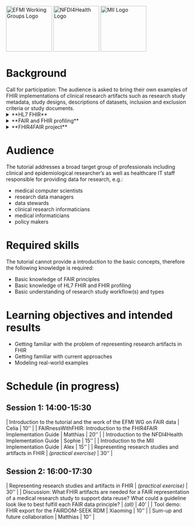 <span class="logo"><img src="https://efmi.org/wp-content/uploads/2019/11/EFMI_Logo_new_wg-587x235.png" alt="EFMI Working Groups Logo" width="125"></span>
<span class="logo"><img src="https://www.nfdi4health.de/images/logo/nfdi4health.svg" alt="NFDI4Health Logo" width="125"></span>
<span class="logo"><img src="https://www.medizininformatik-initiative.de/themes/custom/mii/assets/img/Logo_MII_270px_Hoehe_de.png" alt="MII Logo" width="125"></span>

# Background
<div class="red-box">
  <span class="box-heading">Call for participation:</span> The audience is asked to bring their own examples of FHIR implementations of clinical research artifacts such as research study metadata, study designs, descriptions of datasets, inclusion and exclusion criteria or study documents.
</div>

<details>
<summary>**HL7 FHIR**</summary>
[Health Level 7 Fast Healthcare Interoperability Resources](https://www.hl7.org/fhir/) (FHIR) is the predominant evolving IT standard for the representation of medical data in health care. Many international initiatives are developing data models conforming to the FHIR specification to represent and exchange medical data, both within academics and industry. While the focus of FHIR has traditionally been health care, widening its use to clinical and epidemiological research is still at an early stage of development.
</details>

<details>
<summary>**FAIR and FHIR profiling**</summary>
The [FAIR data principles](https://doi.org/10.1038/sdata.2016.18) and [FHIR profiling](https://hl7.org/FHIR/profiling.html) share common objectives centered around improving data interoperability and usability in healthcare, thus increasing value of these data. As the FAIR principles are meant to be rather understood as guidance than as strict rules, we need to put in relation the FAIR principles' overarching goals with the specific technical specifications and standards of FHIR profiling to align both, FHIR and FAIR.
</details>

<details>
<summary>**FHIR4FAIR project**</summary>
In FHIR, an Implementation Guide is a formal, logical and narrative specification of constraints and extensions  to the FHIR data model to better represent a specific usage scenario. The tutorial aims at discussing and using the [FHIR for FAIR Implementation Guide](https://build.fhir.org/ig/HL7/fhir-for-fair/) (FHIR4FAIR IG) in selected use cases to show the applicability in practice, identify current gaps and limitations (also community-specifically), and possibly foster its development and use in further (inter-)national initiatives.
</details>

# Audience
The tutorial addresses a broad target group of professionals including clinical and epidemiological researcher’s as well as healthcare IT staff responsible for providing data for research, e.g.:
- medical computer scientists
- research data managers
- data stewards
- clinical research informaticians
- medical informaticians
- policy makers

# Required skills
The tutorial cannot provide a introduction to the basic concepts, therefore the following knowledge is required:
- Basic knowledge of FAIR principles
- Basic knowledge of HL7 FHIR and FHIR profiling
- Basic understanding of research study workflow(s) and types

# Learning objectives and intended results
- Getting familiar with the problem of representing research artifacts in FHIR
- Getting familiar with current approaches
- Modeling real-world examples

# Schedule (in progress)
## Session 1: 14:00-15:30

| Introduction to the tutorial and the work of the EFMI WG on FAIR data | Celia | 10’’ |
| FAIRnessWithFHIR: Introduction to the FHIR4FAIR Implementation Guide | Matthias | 20’’ |
| Introduction to the NFDI4Health Implementation Guide | Sophie | 15’’ |
| Introduction to the MII Implementation Guide | Alex | 15’’ |
| Representing research studies and artifacts in FHIR | *(practical exercise)* | 30’’ |

## Session 2: 16:00-17:30

| Representing research studies and artifacts in FHIR | *(practical exercise)* | 30’’ |
| Discussion: What FHIR artifacts are needed for a FAIR representation of a medical research study to support data reuse? What could a guideline look like to best fulfill each FAIR data principle? | *(all)* | 40’ |
| Tool demo: FHIR export for the FAIRDOM-SEEK RDM | Xiaoming | 10’’ |
| Sum-up and future collaboration | Matthias | 10’’ |


